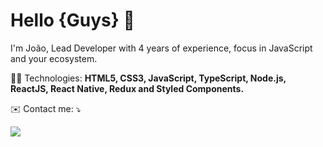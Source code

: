 <h1>Hello {Guys} 👋</h1>
<p>I'm João, Lead Developer with 4 years of experience, focus in JavaScript and your ecosystem.</p>

<p>👨‍💻 Technologies: <strong>HTML5, CSS3, JavaScript, TypeScript, Node.js, ReactJS, React Native, Redux and Styled Components.</strong></p>

<p>✉️ Contact me: ⤵</p>
<a href="https://www.linkedin.com/in/joaobenthin" alt="LinkedIn">
  <img src="https://img.shields.io/badge/-Linkedin-0e76a8?style=for-the-badge&logo=Linkedin&logoColor=white&link=https://www.linkedin.com/in/iuricode" />
</a>
